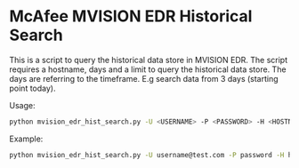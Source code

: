 # McAfee MVISION EDR Historical Search

This is a script to query the historical data store in MVISION EDR. The script requires a hostname, days and a limit to query the historical data store. The days are referring to the timeframe. E.g search data from 3 days (starting point today).

Usage:

```sh
python mvision_edr_hist_search.py -U <USERNAME> -P <PASSWORD> -H <HOSTNAME> -D <DAYS> -L <MAX RESULTS>

```

Example:

```sh
python mvision_edr_hist_search.py -U username@test.com -P password -H hostname -D 1 -L 20
```
